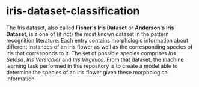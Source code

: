# iris-dataset-classification
The Iris dataset, also called **Fisher's Iris Dataset** or **Anderson's Iris Dataset**, is a one of (if not) the most known dataset in the pattern recognition literature. Each entry contains morphologic information about different instances of an iris flower as well as the corresponding species of iris that corresponds to it. The set of possible species comprises *Iris Setosa*, *Iris Versicolor* and *Iris Virginica*. From that dataset, the machine learning task performed in this repository is to create a model able to determine the species of an iris flower given these morphological information
